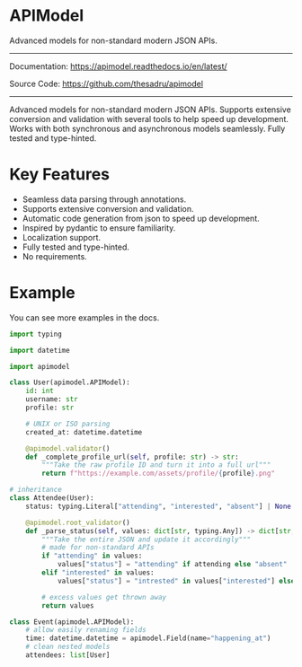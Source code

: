 # APIModel

Advanced models for non-standard modern JSON APIs.

---

Documentation: <https://apimodel.readthedocs.io/en/latest/>

Source Code: <https://github.com/thesadru/apimodel>

---

Advanced models for non-standard modern JSON APIs. Supports extensive conversion and validation with several tools to help speed up development.
Works with both synchronous and asynchronous models seamlessly.
Fully tested and type-hinted.

# Key Features

- Seamless data parsing through annotations.
- Supports extensive conversion and validation.
- Automatic code generation from json to speed up development.
- Inspired by pydantic to ensure familiarity.
- Localization support.
- Fully tested and type-hinted.
- No requirements.

# Example

You can see more examples in the docs.

```py
import typing

import datetime

import apimodel

class User(apimodel.APIModel):
    id: int
    username: str
    profile: str

    # UNIX or ISO parsing
    created_at: datetime.datetime

    @apimodel.validator()
    def _complete_profile_url(self, profile: str) -> str:
        """Take the raw profile ID and turn it into a full url"""
        return f"https://example.com/assets/profile/{profile}.png"

# inheritance
class Attendee(User):
    status: typing.Literal["attending", "interested", "absent"] | None = None

    @apimodel.root_validator()
    def _parse_status(self, values: dict[str, typing.Any]) -> dict[str, typing.Any]:
        """Take the entire JSON and update it accordingly"""
        # made for non-standard APIs
        if "attending" in values:
            values["status"] = "attending" if attending else "absent"
        elif "interested" in values:
            values["status"] = "intrested" in values["interested"] else "absent"

        # excess values get thrown away
        return values

class Event(apimodel.APIModel):
    # allow easily renaming fields
    time: datetime.datetime = apimodel.Field(name="happening_at")
    # clean nested models
    attendees: list[User]
```

